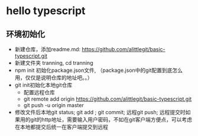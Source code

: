 # hello typescript

## 环境初始化
* 新建仓库，添加readme.md: https://github.com/alittlegit/basic-typescript.git
* 新建文件夹 tranning, cd tranning
* npm init 初始化package.json文件, （package.json中的git配置到底怎么用，仅仅是说明仓库的地址吧。。）
* git init初始化本地git仓库
  - 配置远程仓库
  - git remote add origin https://github.com/alittlegit/basic-typescript.git
  - git push -u origin master
* 修改文件后本地git status; git add ; git commit; 远程git push; 远程提交时如果用的git的http地址，需要输入用户密码，不如在git客户端方便点，可以考虑在本地都提交后统一在客户端提交到远程